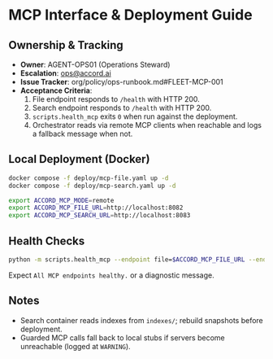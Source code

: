 # MCP Interface & Deployment Guide

## Ownership & Tracking
- **Owner**: AGENT-OPS01 (Operations Steward)
- **Escalation**: ops@accord.ai
- **Issue Tracker**: org/policy/ops-runbook.md#FLEET-MCP-001
- **Acceptance Criteria**:
  1. File endpoint responds to `/health` with HTTP 200.
  2. Search endpoint responds to `/health` with HTTP 200.
  3. `scripts.health_mcp` exits `0` when run against the deployment.
  4. Orchestrator reads via remote MCP clients when reachable and logs a fallback message when not.

## Local Deployment (Docker)

```bash
docker compose -f deploy/mcp-file.yaml up -d
docker compose -f deploy/mcp-search.yaml up -d

export ACCORD_MCP_MODE=remote
export ACCORD_MCP_FILE_URL=http://localhost:8082
export ACCORD_MCP_SEARCH_URL=http://localhost:8083
```

## Health Checks

```bash
python -m scripts.health_mcp --endpoint file=$ACCORD_MCP_FILE_URL --endpoint search=$ACCORD_MCP_SEARCH_URL
```

Expect `All MCP endpoints healthy.` or a diagnostic message.

## Notes
- Search container reads indexes from `indexes/`; rebuild snapshots before deployment.
- Guarded MCP calls fall back to local stubs if servers become unreachable (logged at `WARNING`).
